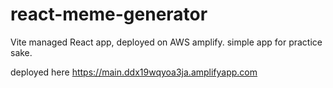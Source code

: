 # react-meme-generator
Vite managed React app, deployed on AWS amplify.
simple app for practice sake.

deployed here 
https://main.ddx19wqyoa3ja.amplifyapp.com
